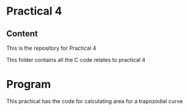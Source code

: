 # Practical 4

## Content
This is the repository for Practical 4 

This folder contains all the C code relates to practical 4

# Program

This practical has the code for calculating area for a trapozodial curve
